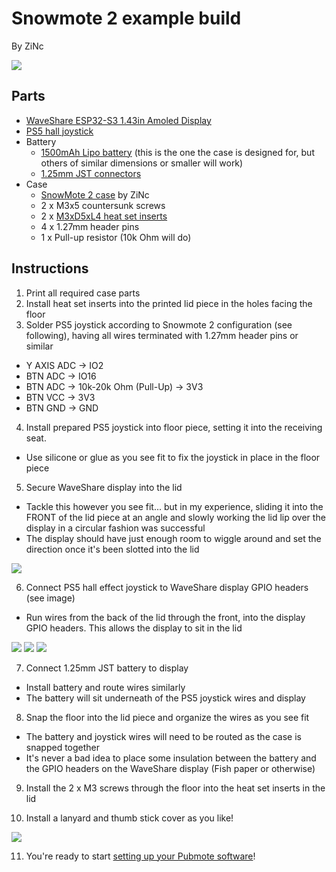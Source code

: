 # Snowmote 2 example build

By ZiNc

![](snowmote2-assembly.png)

## Parts

- [WaveShare ESP32-S3 1.43in Amoled Display](https://www.waveshare.com/esp32-s3-touch-amoled-1.43.htm)
- [PS5 hall joystick](https://www.aliexpress.us/item/3256806823053436.html)
- Battery
  - [1500mAh Lipo battery](https://www.amazon.com/dp/B09DPNCLQZ) (this is the one the case is designed for, but others of similar dimensions or smaller will work)
  - [1.25mm JST connectors](https://www.amazon.com/dp/B088NQBF3V)
- Case
  - [SnowMote 2 case](https://www.printables.com/model/1410737) by ZiNc
  - 2 x M3x5 countersunk screws
  - 2 x [M3xD5xL4 heat set inserts](https://www.amazon.com/dp/B0CS6VZYL8)
  - 4 x 1.27mm header pins
  - 1 x Pull-up resistor (10k Ohm will do)

## Instructions

1. Print all required case parts
2. Install heat set inserts into the printed lid piece in the holes facing the floor
3. Solder PS5 joystick according to Snowmote 2 configuration (see following), having all wires terminated with 1.27mm header pins or similar
  - Y AXIS ADC -> IO2
  - BTN ADC -> IO16
  - BTN ADC -> 10k-20k Ohm (Pull-Up) -> 3V3
  - BTN VCC -> 3V3
  - BTN GND -> GND

4. Install prepared PS5 joystick into floor piece, setting it into the receiving seat.
  - Use silicone or glue as you see fit to fix the joystick in place in the floor piece

5. Secure WaveShare display into the lid
  - Tackle this however you see fit... but in my experience, sliding it into the FRONT of the lid piece at an angle and slowly working the lid lip over the display in a circular fashion was successful
  - The display should have just enough room to wiggle around and set the direction once it's been slotted into the lid
  
![](snowmote2-display.jpg)

6. Connect PS5 hall effect joystick to WaveShare display GPIO headers (see image)
  - Run wires from the back of the lid through the front, into the display GPIO headers. This allows the display to sit in the lid

![](snowmote2-pinout.png)
![](snowmote2-wiring.png)
![](snowmote2-battery.jpg)

7. Connect 1.25mm JST battery to display
  - Install battery and route wires similarly
  - The battery will sit underneath of the PS5 joystick wires and display

8. Snap the floor into the lid piece and organize the wires as you see fit
  - The battery and joystick wires will need to be routed as the case is snapped together
  - It's never a bad idea to place some insulation between the battery and the GPIO headers on the WaveShare display (Fish paper or otherwise)

9. Install the 2 x M3 screws through the floor into the heat set inserts in the lid

10. Install a lanyard and thumb stick cover as you like!

![](snowmote2-assembly.jpg)

11. You're ready to start [setting up your Pubmote software](/docs/quick-start.md)!
